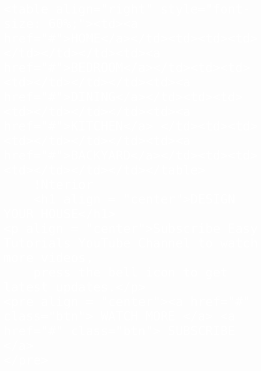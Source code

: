 
<!DOCTYPE html>
<html lang="en">
<head>
    <meta charset="UTF-8">
    <meta http-equiv="X-UA-Compatible" content="IE=edge">
    <meta name="viewport" content="width=device-width, initial-scale=1.0">
    <title>Document</title>
    <link rel="stylesheet" href="command.css">
</head>
<body style="background-image: url(https://i.pinimg.com/originals/b9/0d/4d/b90d4d3f6571e1f3a207541be8dc5963.png); background-repeat: no-repeat; background-size: 100%; font-size: 300%; color: white;">
    
    <table align="right" style="font-size: 60%;"><td><a href="#">HOME</a></td><td><td><td></td></td></td><td><a href="#">BEDROOM</a></td><td><td><td></td></td></td><td><a href="#">DINING</a></td><td><td><td></td></td></td><td><a href="#">KITCHEN</a> </td><td><td><td></td></td></td><td><a href="#">BACKYARD</a></td><td><td><td></td></td></td></table>
        !Nterior
        <h1 align = "center">DESIGN YOUR HOUSE</h1> 
    <p align = "center">Subscribe Easy Tutorials YouTube Channel to watch more videos, 
        press the bell icon to get latest updates.</p> 
    <pre align = "center"><a href="#" class="btn"> WATCH MORE </a> <a href="#" class="btn"> SUBSCRIBE </a>
    </pre>
</body>
</html>
